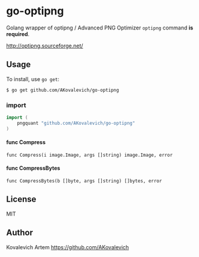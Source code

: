 # go-optipng
Golang wrapper of optipng / Advanced PNG Optimizer
`optipng` command **is required**.

<http://optipng.sourceforge.net/>

## Usage

To install, use `go get`:

```
$ go get github.com/AKovalevich/go-optipng
```

### import

```go
import (
    pngquant "github.com/AKovalevich/go-optipng"
)
```

#### func Compress

`func Compress(i image.Image, args []string) image.Image, error`

#### func CompressBytes

`func CompressBytes(b []byte, args []string) []bytes, error`

## License

MIT

## Author

Kovalevich Artem <https://github.com/AKovalevich>